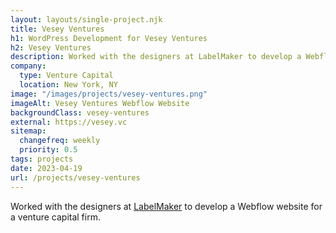 ```yaml
---
layout: layouts/single-project.njk
title: Vesey Ventures
h1: WordPress Development for Vesey Ventures
h2: Vesey Ventures
description: Worked with the designers at LabelMaker to develop a Webflow website for a venture capital firm.
company:
  type: Venture Capital
  location: New York, NY
image: "/images/projects/vesey-ventures.png"
imageAlt: Vesey Ventures Webflow Website
backgroundClass: vesey-ventures
external: https://vesey.vc
sitemap:
  changefreq: weekly
  priority: 0.5
tags: projects
date: 2023-04-19
url: /projects/vesey-ventures
---
```


Worked with the designers at [LabelMaker](https://labelmaker.nyc) to develop a Webflow website for a venture capital firm.
